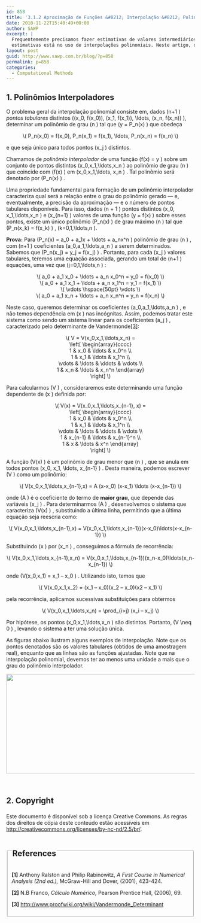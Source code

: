 ```yaml
---
id: 858
title: '3.1.2 Aproximação de Funções &#8212; Interpolação &#8212; Polinômios de Interpolação'
date: 2010-11-22T15:40:49+00:00
author: SAWP
excerpt: |
  Frequentemente precisamos fazer estimativas de valores intermediários àqueles obtidos a partir de amostras. A forma mais comum para fazer estas
  estimativas está no uso de interpolações polinomiais. Neste artigo, discutiremos sobre a teoria comum à todas técnicas numéricas que utilizam polinômios interpoladores, tais como as funções de Lagrange e de Hermite.
layout: post
guid: http://www.sawp.com.br/blog/?p=858
permalink: p=858
categories:
  - Computational Methods
---
```

## 1. Polinômios Interpoladores 

O problema geral da interpolação polinomial consiste em, dados \(n+1 \) _pontos tabulares_ distintos \((x\_0, f(x\_0)), (x\_1, f(x\_1)), \ldots, (x\_n, f(x\_n)) \), determinar um polinômio de grau \(n \) tal que \(y = P_n(x) \) que obedeça

<center>
  \( P_n(x_0) = f(x_0), P_n(x_1) = f(x_1), \ldots, P_n(x_n) = f(x_n) \)
</center>

e que seja único para todos pontos \(x_j \) distintos. 

Chamamos de _polinômio interpolador_ de uma função \(f(x) = y \) sobre um conjunto de pontos distintos \(x\_0,x\_1,\ldots,x\_n \) ao polinômio de grau \(n \) que coincide com \(f(x) \) em \(x\_0,x\_1,\ldots, x\_n \) . Tal polinômio será denotado por \(P_n(x) \) . 

Uma propriedade fundamental para formação de um polinômio interpolador caracteriza qual será a relação entre o grau do polinômio gerado &#8212; e, eventualmente, a precisão da aproximação &#8212; e o número de pontos tabulares disponíveis. Para isso, dados \(n + 1 \) pontos distintos \(x\_0, x\_1,\ldots,x\_n \) e \(x\_{n+1} \) valores de uma função \(y = f(x) \) sobre esses pontos, existe um único polinômio \(P\_n(x) \) de grau máximo \(n \) tal que \(P\_n(x\_k) = f(x\_k) \) , \(k=0,1,\ldots,n \). 

**Prova:** Para \(P\_n(x) = a\_0 + a\_1x + \ldots + a\_nx^n \) polinômio de grau \(n \) , com \(n+1 \) coeficientes \(a\_0,a\_1,\ldots,a\_n \) a serem determinados. Sabemos que \(P\_n(x\_j) = y\_j = f(x\_j) \) . Portanto, para cada \(x\_j \) valores tabulares, teremos uma equação associada, gerando um total de \(n+1 \) equações, uma vez que \(j=0,1,\ldots,n \) : 

<center>
  \( a_0 + a_1 x_0 + \ldots + a_n x_0^n = y_0 = f(x_0) \)<br /> \( a_0 + a_1 x_1 + \ldots + a_n x_1^n = y_1 = f(x_1) \)<br /> \( \vdots \hspace{50pt} \vdots \)<br /> \( a_0 + a_1 x_n + \ldots + a_n x_n^n = y_n = f(x_n) \)
</center>

Neste caso, queremos determinar os coeficientes \(a\_0,a\_1,\ldots,a\_n \) , e não temos dependência em \(x \) nas incógnitas. Assim, podemos tratar este sistema como sendo um sistema linear para os coeficientes \(a\_j \) , caracterizado pelo determinante de Vandermonde[[3]](#bibitem3):

<center>
  \( V = V(x_0,x_1,\ldots,x_n) =<br /> \left[ \begin{array}{cccc}<br /> 1 & x_0 & \ldots & x_0^n \\<br /> 1 & x_1 & \ldots & x_1^n \\<br /> \vdots & \ldots & \ddots & \vdots \\<br /> 1 & x_n & \ldots & x_n^n \end{array}<br /> \right] \)<br />
</center>


    
Para calcularmos \(V \) , consideraremos este determinando uma função dependente de \(x \) definida por:

<center>
  \( V(x) = V(x_0,x_1,\ldots,x_{n-1}, x) =<br /> \left[ \begin{array}{cccc}<br /> 1 & x_0 & \ldots & x_0^n \\<br /> 1 & x_1 & \ldots & x_1^n \\<br /> \vdots & \ldots & \ddots & \vdots \\<br /> 1 & x_{n-1} & \ldots & x_{n-1}^n \\<br /> 1 & x & \ldots & x^n \end{array}<br /> \right] \)<br />
</center>

A função \(V(x) \) é um polinômio de grau menor que \(n \) , que se anula em todos pontos \(x\_0, x\_1, \ldots, x_{n-1} \) . Desta maneira, podemos escrever \(V \) como um polinômio:

<center>
  \( V(x_0,x_1,\ldots,x_{n-1},x) = A (x-x_0) (x-x_1) \ldots (x-x_{n-1}) \)
</center>

onde \(A \) é o coeficiente do termo de **maior grau**, que depende das variáveis \(x_j \) . Para determinarmos \(A \) , desenvolvemos o sistema que caracteriza \(V(x) \) , substituindo a última linha, permitindo que a última equação seja reescria como:

<center>
  \( V(x_0,x_1,\ldots,x_{n-1},x) = V(x_0,x_1,\ldots,x_{n-1})(x-x_0)\ldots(x-x_{n-1}) \)
</center>

Substituindo \(x \) por \(x_n \) , conseguimos a fórmula de recorrência:

<center>
  \( V(x_0,x_1,\ldots,x_{n-1},x_n) = V(x_0,x_1,\ldots,x_{n-1})(x_n-x_0)\ldots(x_n-x_{n-1}) \)
</center>


  
onde \(V(x\_0,x\_1) = x\_1 &#8211; x\_0 \) . Utilizando isto, temos que

<center>
  \( V(x_0,x_1,x_2) = (x_1 &#8211; x_0)(x_2 &#8211; x_0)(x2 &#8211; x_1) \)
</center>

pela recorrência, aplicamos sucessivas substituições para obtermos

<center>
  \( V(x_0,x_1,\ldots,x_n) = \prod_{i>j} (x_i &#8211; x_j) \)
</center>

Por hipótese, os pontos \(x\_0,x\_1,\ldots,x_n \) são distintos. Portanto, \(V \neq 0 \) , levando o sistema a ter uma solução única. 

As figuras abaixo ilustram alguns exemplos de interpolação. Note que os pontos denotados são os valores tabulares (obtidos de uma amostragem real), enquanto que as linhas são as funções ajustadas. Note que na interpolação polinomial, devemos ter ao menos uma unidade a mais que o grau do polinômio interpolador. 

<center>
  <a href="http://www.sawp.com.br/blog/wp-content/uploads/2010/11/interpolation.gif"><img class="aligncenter size-full wp-image-860" title="interpolation" src="http://www.sawp.com.br/blog/wp-content/uploads/2010/11/interpolation.gif" alt="" width="800" height="266" srcset="http://www.sawp.com.br/blog/wp-content/uploads/2010/11/interpolation.gif 800w, http://www.sawp.com.br/blog/wp-content/uploads/2010/11/interpolation-300x99.gif 300w" sizes="(max-width: 800px) 100vw, 800px" /></a>
</center>

&nbsp;

## 2. Copyright </p> 

Este documento é disponível sob a licença Creative Commons. As regras dos direitos de cópia deste conteúdo estão acessíveis em <a href="http://creativecommons.org/licenses/by-nc-nd/2.5/br/" target="_blank">http://creativecommons.org/licenses/by-nc-nd/2.5/br/</a>.



<fieldset>
  <legend> 
  
  <h2>
    References
  </h2></legend> 
  
  <p>
    <a name="bibitem1"><b>[1]</b> Anthony Ralston and Philip Rabinowitz,<cite> <em>A First Course in Numerical Analysis</em> (2nd ed.),</cite> McGraw-Hill and Dover, (2001), 423-424.</a>
  </p>
  
  <p>
  </p>
  
  <p>
    <a name="bibitem2"><b>[2]</b> N.B Franco,<cite> <em>Cálculo Numérico</em>,</cite> Pearson Prentice Hall, (2006), 69.</a>
  </p>
  
  <p>
    <a name="bibitem3"><b>[3]</b> </a><a href="http://www.proofwiki.org/wiki/Vandermonde_Determinant" target="_blank">http://www.proofwiki.org/wiki/Vandermonde_Determinant</a>
  </p>
</fieldset>
